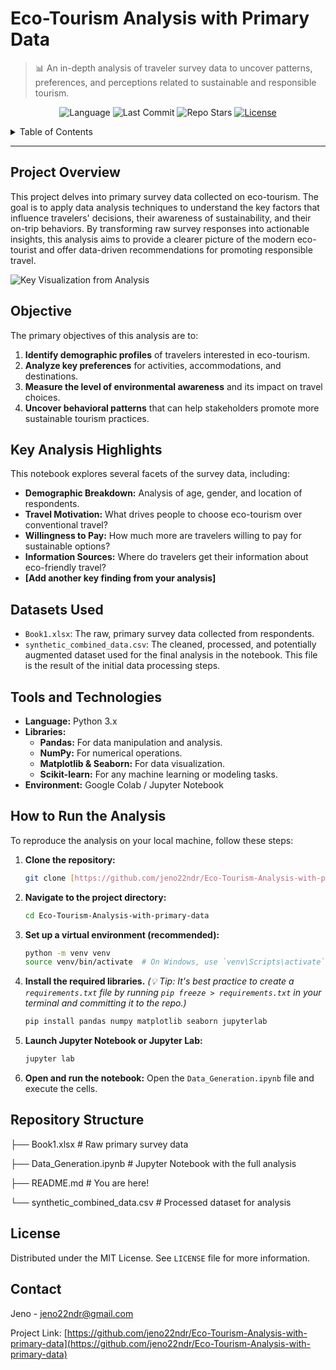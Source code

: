 # Eco-Tourism Analysis with Primary Data

> 📊 An in-depth analysis of traveler survey data to uncover patterns, preferences, and perceptions related to sustainable and responsible tourism.

<p align="center">
  <img alt="Language" src="https://img.shields.io/github/languages/top/jeno22ndr/Eco-Tourism-Analysis-with-primary-data?style=for-the-badge">
  <img alt="Last Commit" src="https://img.shields.io/github/last-commit/jeno22ndr/Eco-Tourism-Analysis-with-primary-data?style=for-the-badge&color=blue">
  <img alt="Repo Stars" src="https://img.shields.io/github/stars/jeno22ndr/Eco-Tourism-Analysis-with-primary-data?style=for-the-badge&color=yellow">
  <a href="https://github.com/jeno22ndr/Eco-Tourism-Analysis-with-primary-data/blob/main/LICENSE">
    <img alt="License" src="https://img.shields.io/github/license/jeno22ndr/Eco-Tourism-Analysis-with-primary-data?style=for-the-badge">
  </a>
</p>

<details>
  <summary>Table of Contents</summary>
  <ol>
    <li><a href="#project-overview">Project Overview</a></li>
    <li><a href="#objective">Objective</a></li>
    <li><a href="#key-analysis-highlights">Key Analysis Highlights</a></li>
    <li><a href="#datasets-used">Datasets Used</a></li>
    <li><a href="#tools-and-technologies">Tools and Technologies</a></li>
    <li><a href="#how-to-run-the-analysis">How to Run the Analysis</a></li>
    <li><a href="#repository-structure">Repository Structure</a></li>
    <li><a href="#license">License</a></li>
    <li><a href="#contact">Contact</a></li>
  </ol>
</details>

---

## Project Overview

This project delves into primary survey data collected on eco-tourism. The goal is to apply data analysis techniques to understand the key factors that influence travelers' decisions, their awareness of sustainability, and their on-trip behaviors. By transforming raw survey responses into actionable insights, this analysis aims to provide a clearer picture of the modern eco-tourist and offer data-driven recommendations for promoting responsible travel.

![Key Visualization from Analysis](./key_visualisation.png)

## Objective

The primary objectives of this analysis are to:
1.  **Identify demographic profiles** of travelers interested in eco-tourism.
2.  **Analyze key preferences** for activities, accommodations, and destinations.
3.  **Measure the level of environmental awareness** and its impact on travel choices.
4.  **Uncover behavioral patterns** that can help stakeholders promote more sustainable tourism practices.

## Key Analysis Highlights

This notebook explores several facets of the survey data, including:
* **Demographic Breakdown:** Analysis of age, gender, and location of respondents.
* **Travel Motivation:** What drives people to choose eco-tourism over conventional travel?
* **Willingness to Pay:** How much more are travelers willing to pay for sustainable options?
* **Information Sources:** Where do travelers get their information about eco-friendly travel?
* **[Add another key finding from your analysis]**

## Datasets Used

* `Book1.xlsx`: The raw, primary survey data collected from respondents.
* `synthetic_combined_data.csv`: The cleaned, processed, and potentially augmented dataset used for the final analysis in the notebook. This file is the result of the initial data processing steps.

## Tools and Technologies

* **Language:** Python 3.x
* **Libraries:**
    * **Pandas:** For data manipulation and analysis.
    * **NumPy:** For numerical operations.
    * **Matplotlib & Seaborn:** For data visualization.
    * **Scikit-learn:** For any machine learning or modeling tasks.
* **Environment:** Google Colab / Jupyter Notebook

## How to Run the Analysis

To reproduce the analysis on your local machine, follow these steps:

1.  **Clone the repository:**
    ```sh
    git clone [https://github.com/jeno22ndr/Eco-Tourism-Analysis-with-primary-data.git](https://github.com/jeno22ndr/Eco-Tourism-Analysis-with-primary-data.git)
    ```
2.  **Navigate to the project directory:**
    ```sh
    cd Eco-Tourism-Analysis-with-primary-data
    ```
3.  **Set up a virtual environment (recommended):**
    ```sh
    python -m venv venv
    source venv/bin/activate  # On Windows, use `venv\Scripts\activate`
    ```
4.  **Install the required libraries.**
    *(💡 Tip: It's best practice to create a `requirements.txt` file by running `pip freeze > requirements.txt` in your terminal and committing it to the repo.)*
    ```sh
    pip install pandas numpy matplotlib seaborn jupyterlab
    ```
5.  **Launch Jupyter Notebook or Jupyter Lab:**
    ```sh
    jupyter lab
    ```
6.  **Open and run the notebook:**
    Open the `Data_Generation.ipynb` file and execute the cells.

## Repository Structure
├── Book1.xlsx                  # Raw primary survey data

├── Data_Generation.ipynb       # Jupyter Notebook with the full analysis

├── README.md                   # You are here!

└── synthetic_combined_data.csv # Processed dataset for analysis

## License

Distributed under the MIT License. See `LICENSE` file for more information. 

## Contact

Jeno - [jeno22ndr@gmail.com](mailto:jeno22ndr@gmail.com)

Project Link: [https://github.com/jeno22ndr/Eco-Tourism-Analysis-with-primary-data](https://github.com/jeno22ndr/Eco-Tourism-Analysis-with-primary-data)
